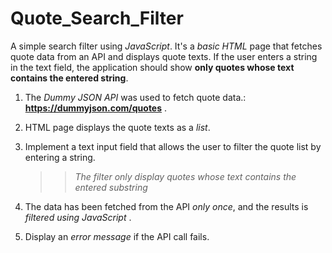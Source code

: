 # Quote_Search_Filter
A simple search filter using _JavaScript_.
It's a _basic HTML_ page that fetches quote data from an API and displays quote texts. 
If the user enters a string in the text field, the application should show **only quotes whose text contains the entered string**.


1. The *Dummy JSON API* was used to fetch quote data.: **https://dummyjson.com/quotes** .
2. HTML page displays the quote texts as a *list*.
3. Implement a text input field that allows the user to filter the quote list by entering a string. 
   >> *The filter only display quotes whose text contains the entered substring*

4. The data has been fetched from the API *only once*, and the results is *filtered using JavaScript* .
5. Display an *error message* if the API call fails.

